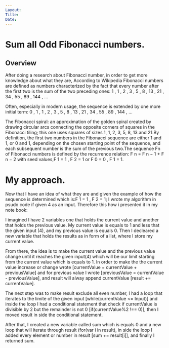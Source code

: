 ```yaml
---
Layout:
Title:
Date:
---
```


# Sum all Odd Fibonacci numbers.

## Overview

After doing a research about Fibonacci number, in order to get more knowledge about what they are, 
According to Wikipedia Fibonacci numbers are defined as numbers characterized by the fact that every number after the first two is the sum of the two preceding ones:
1 , 1 , 2 , 3 , 5 , 8 , 13 , 21 , 34 , 55 , 89 , 144 , …

Often, especially in modern usage, the sequence is extended by one more initial term: 0 , 1 , 1 , 2 , 3 , 5 , 8 , 13 , 21 , 34 , 55 , 89 , 144 , …

The Fibonacci spiral: an approximation of the golden spiral created by drawing circular arcs connecting the opposite corners of squares in the Fibonacci tiling;
this one uses squares of sizes 1, 1, 2, 3, 5, 8, 13 and 21.By definition, the first two numbers in the Fibonacci sequence are either 1 and 1, or 0 and 1, depending on the chosen starting point of the sequence, 
and each subsequent number is the sum of the previous two.The sequence Fn of Fibonacci numbers is defined by the recurrence relation: F n = F n − 1 + F n − 2 with seed values,F 1 = 1 , F 2 = 1 or  F 0 = 0 , F 1 = 1. 


# My approach. 

Now that I have an idea of what they are and given the example of how the sequence is determined which is:F 1 = 1 , F 2 = 1;
I wrote my algorithm in psudo code if given 4 as an input.
Therefore this how i presented it in my note book:

I imagined I have 2 variables one that holds the current value and another that holds the previous value. My current value is equals to 1 and less that the given input (4),
and my previous value is equals 0. Then I decleared a new variable that holds the results as in form of a list, where I store my current value.

From there, the idea is to make the current value and the previous value change until it reaches the given input(4) which will be our limit starting from the current value which is equals to 1. In order to make the the current value increase or change wrote [currentValue = currentValue + previousValue] and for previous value I wrote [previousValue = currentValue - previousValue], and result will alway append currentValue [result += currentValue].

The next step was to make result exclude all even number, I had a loop that iterates to the limite of the given input [while(currentValue <= Input)] and inside the loop I had a conditional statement that check if currentValue is divisible by 2 but the remainder is not 0 [if(currentValue%2 !== 0)], then I moved result in side the conditional statement.

After that, I created a new variable called sum which is equals 0 and a new loop that will iterate through result (for(var i in result), in side the loop I added every element or number in result [sum += result[i]], and finally I returned sum.
